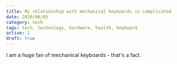 ```yaml
---
title: My relationship with mechanical keyboards is complicated
date: 2020/06/05
category: tech
tags: tech, technology, hardware, health, keyboard
active: 2
draft: true
---
```


I am a huge fan of mechanical keyboards - that's a fact.


